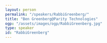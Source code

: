 ```yaml
---
layout: person
permalink: "/speakers/RabbiGreenberg/"
title: "Ben Greenberg@Parity Technologies"
ogp: "/assets/images/ogp/RabbiGreenberg.jpg"
type: speaker
id: "RabbiGreenberg"
---
```

